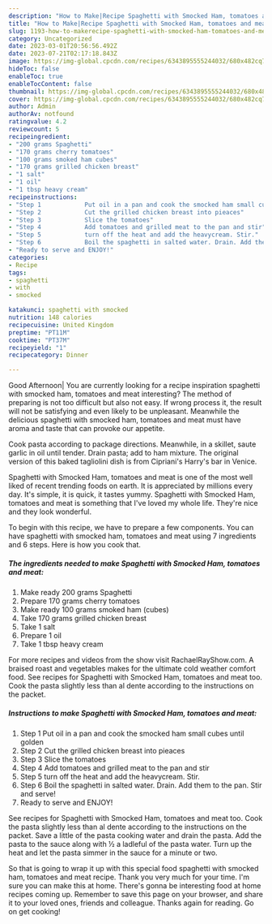 ```yaml
---
description: "How to Make|Recipe Spaghetti with Smocked Ham, tomatoes and meat {That is Simple"
title: "How to Make|Recipe Spaghetti with Smocked Ham, tomatoes and meat {That is Simple"
slug: 1193-how-to-makerecipe-spaghetti-with-smocked-ham-tomatoes-and-meat-that-is-simple
category: Uncategorized
date: 2023-03-01T20:56:56.492Z
date: 2023-07-21T02:17:18.843Z
image: https://img-global.cpcdn.com/recipes/6343895555244032/680x482cq70/spaghetti-with-smocked-ham-tomatoes-and-meat-recipe-main-photo.jpg
hideToc: false
enableToc: true
enableTocContent: false
thumbnail: https://img-global.cpcdn.com/recipes/6343895555244032/680x482cq70/spaghetti-with-smocked-ham-tomatoes-and-meat-recipe-main-photo.jpg
cover: https://img-global.cpcdn.com/recipes/6343895555244032/680x482cq70/spaghetti-with-smocked-ham-tomatoes-and-meat-recipe-main-photo.jpg
author: Admin
authorAv: notfound
ratingvalue: 4.2
reviewcount: 5
recipeingredient:
- "200 grams Spaghetti"
- "170 grams cherry tomatoes"
- "100 grams smoked ham cubes"
- "170 grams grilled chicken breast"
- "1 salt"
- "1 oil"
- "1 tbsp heavy cream"
recipeinstructions:
- "Step 1            Put oil in a pan and cook the smocked ham small cubes until golden"
- "Step 2            Cut the grilled chicken breast into pieaces"
- "Step 3            Slice the tomatoes"
- "Step 4            Add tomatoes and grilled meat to the pan and stir"
- "Step 5            turn off the heat and add the heavycream. Stir."
- "Step 6            Boil the spaghetti in salted water. Drain. Add them to the pan. Stir and serve!"
- "Ready to serve and ENJOY!"
categories:
- Recipe
tags:
- spaghetti
- with
- smocked

katakunci: spaghetti with smocked 
nutrition: 148 calories
recipecuisine: United Kingdom
preptime: "PT11M"
cooktime: "PT37M"
recipeyield: "1"
recipecategory: Dinner

---
```



Good Afternoon| You are currently looking for a recipe inspiration spaghetti with smocked ham, tomatoes and meat interesting? The method of preparing is not too difficult but also not easy. If wrong process it, the result will not be satisfying and even likely to be unpleasant. Meanwhile the delicious spaghetti with smocked ham, tomatoes and meat must have aroma and taste that can provoke our appetite.





Cook pasta according to package directions. Meanwhile, in a skillet, saute garlic in oil until tender. Drain pasta; add to ham mixture. The original version of this baked tagliolini dish is from Cipriani&#39;s Harry&#39;s bar in Venice.

Spaghetti with Smocked Ham, tomatoes and meat is one of the most well liked of recent trending foods on earth. It is appreciated by millions every day. It's simple, it is quick, it tastes yummy. Spaghetti with Smocked Ham, tomatoes and meat is something that I've loved my whole life. They're nice and they look wonderful.


To begin with this recipe, we have to prepare a few components. You can have spaghetti with smocked ham, tomatoes and meat using 7 ingredients and 6 steps. Here is how you cook that.

<!--inarticleads1-->

##### The ingredients needed to make Spaghetti with Smocked Ham, tomatoes and meat:

1. Make ready 200 grams Spaghetti
1. Prepare 170 grams cherry tomatoes
1. Make ready 100 grams smoked ham (cubes)
1. Take 170 grams grilled chicken breast
1. Take 1 salt
1. Prepare 1 oil
1. Take 1 tbsp heavy cream


For more recipes and videos from the show visit RachaelRayShow.com. A braised roast and vegetables makes for the ultimate cold weather comfort food. See recipes for Spaghetti with Smocked Ham, tomatoes and meat too. Cook the pasta slightly less than al dente according to the instructions on the packet. 

<!--inarticleads2-->

##### Instructions to make Spaghetti with Smocked Ham, tomatoes and meat:

1. Step 1            Put oil in a pan and cook the smocked ham small cubes until golden
1. Step 2            Cut the grilled chicken breast into pieaces
1. Step 3            Slice the tomatoes
1. Step 4            Add tomatoes and grilled meat to the pan and stir
1. Step 5            turn off the heat and add the heavycream. Stir.
1. Step 6            Boil the spaghetti in salted water. Drain. Add them to the pan. Stir and serve!
1. Ready to serve and ENJOY!

See recipes for Spaghetti with Smocked Ham, tomatoes and meat too. Cook the pasta slightly less than al dente according to the instructions on the packet. Save a little of the pasta cooking water and drain the pasta. Add the pasta to the sauce along with ½ a ladleful of the pasta water. Turn up the heat and let the pasta simmer in the sauce for a minute or two. 

So that is going to wrap it up with this special food spaghetti with smocked ham, tomatoes and meat recipe. Thank you very much for your time. I'm sure you can make this at home. There's gonna be interesting food at home recipes coming up. Remember to save this page on your browser, and share it to your loved ones, friends and colleague. Thanks again for reading. Go on get cooking!
